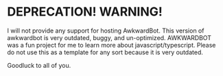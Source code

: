 # DEPRECATION! WARNING!
I will not provide any support for hosting AwkwardBot.
This version of awkwardbot is very outdated, buggy, and un-optimized.
AWKWARDBOT was a fun project for me to learn more about javascript/typescript.
Please do not use this as a template for any sort because it is very outdated.

Goodluck to all of you.
